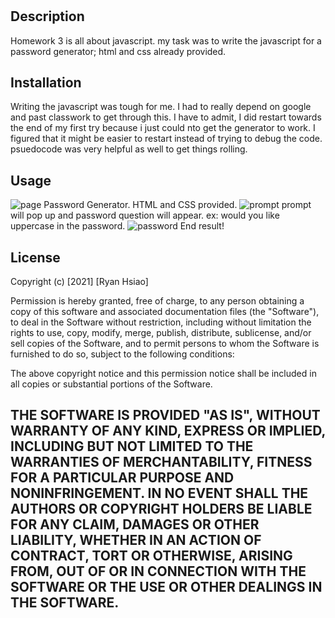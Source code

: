 # <Password Generator>
## Description
Homework 3 is all about javascript. my task was to write the javascript for a password generator; html and css already provided.
## Installation
Writing the javascript was tough for me. I had to really depend on google and past classwork to get through this. I have to admit, I did restart towards the end of my first try because i just could nto get the generator to work. I figured that it might be easier to restart instead of trying to debug the code. psuedocode was very helpful as well to get things rolling.
## Usage
![page](./password-gen/Assets/page.png)
Password Generator. HTML and CSS provided.
![prompt](./password-gen/Assets/prompt.png)
prompt will pop up and password question will appear. ex: would you like uppercase in the password.
![password](./password-gen/Assets/password.png)
End result!

## License
Copyright (c) [2021] [Ryan Hsiao]

Permission is hereby granted, free of charge, to any person obtaining a copy
of this software and associated documentation files (the "Software"), to deal
in the Software without restriction, including without limitation the rights
to use, copy, modify, merge, publish, distribute, sublicense, and/or sell
copies of the Software, and to permit persons to whom the Software is
furnished to do so, subject to the following conditions:

The above copyright notice and this permission notice shall be included in all
copies or substantial portions of the Software.

THE SOFTWARE IS PROVIDED "AS IS", WITHOUT WARRANTY OF ANY KIND, EXPRESS OR
IMPLIED, INCLUDING BUT NOT LIMITED TO THE WARRANTIES OF MERCHANTABILITY,
FITNESS FOR A PARTICULAR PURPOSE AND NONINFRINGEMENT. IN NO EVENT SHALL THE
AUTHORS OR COPYRIGHT HOLDERS BE LIABLE FOR ANY CLAIM, DAMAGES OR OTHER
LIABILITY, WHETHER IN AN ACTION OF CONTRACT, TORT OR OTHERWISE, ARISING FROM,
OUT OF OR IN CONNECTION WITH THE SOFTWARE OR THE USE OR OTHER DEALINGS IN THE
SOFTWARE.
---
